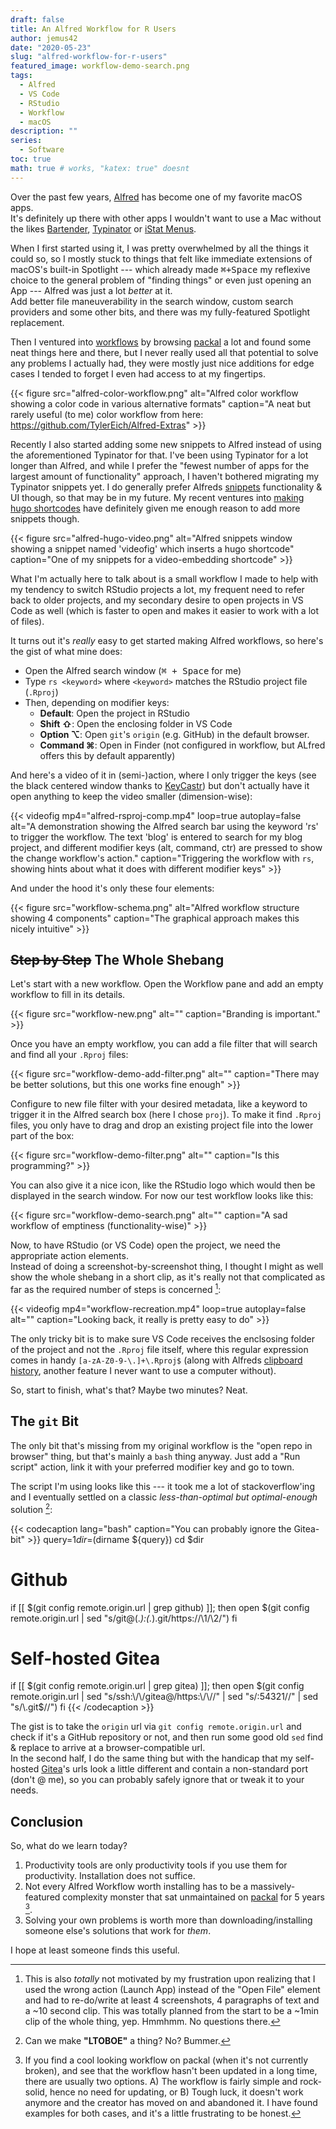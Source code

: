 ```yaml
---
draft: false
title: An Alfred Workflow for R Users
author: jemus42
date: "2020-05-23"
slug: "alfred-workflow-for-r-users"
featured_image: workflow-demo-search.png
tags: 
  - Alfred
  - VS Code
  - RStudio
  - Workflow
  - macOS
description: ""
series:
  - Software
toc: true
math: true # works, "katex: true" doesnt
---
```


Over the past few years, [Alfred] has become one of my favorite macOS apps.  
It's definitely up there with other apps I wouldn't want to use a Mac without the likes [Bartender], [Typinator] or [iStat Menus].  

When I first started using it, I was pretty overwhelmed by all the things it could so, so I mostly stuck to things that felt like immediate extensions of macOS's built-in Spotlight --- which already made <kbd>⌘+Space</kbd> my reflexive choice to the general problem of "finding things" or even just opening an App --- Alfred was just a lot *better* at it.  
Add better file maneuverability in the search window, custom search providers and some other bits, and there was my fully-featured Spotlight replacement.  

Then I ventured into [workflows] by browsing [packal] a lot and found some neat things here and there, but I never really used all that potential to solve any problems I actually had, they were mostly just nice additions for edge cases I tended to forget I even had access to at my fingertips.

{{< figure src="alfred-color-workflow.png" alt="Alfred color workflow showing a color code in various alternative formats" caption="A neat but rarely useful (to me) color workflow from here: https://github.com/TylerEich/Alfred-Extras" >}}

Recently I also started adding some new snippets to Alfred instead of using the aforementioned Typinator for that. I've been using Typinator for a lot longer than Alfred, and while I prefer the "fewest number of apps for the largest amount of functionality" approach, I haven't bothered migrating my Typinator snippets yet. I do generally prefer Alfreds [snippets] functionality & UI though, so that may be in my future. My recent ventures into [making hugo shortcodes](https://gohugo.io/templates/shortcode-templates/) have definitely given me enough reason to add more snippets though.

{{< figure src="alfred-hugo-video.png" alt="Alfred snippets window showing a snippet named 'videofig' which inserts a hugo shortcode" caption="One of my snippets for a video-embedding shortcode" >}}

What I'm actually here to talk about is a small workflow I made to help with my tendency to switch RStudio projects a lot, my frequent need to refer back to older projects, and my secondary desire to open projects in VS Code as well (which is faster to open and makes it easier to work with a lot of files).

It turns out it's *really* easy to get started making Alfred workflows, so here's the gist of what mine does:

- Open the Alfred search window (<kbd>⌘ + Space</kbd> for me)
- Type `rs <keyword>` where `<keyword>` matches the RStudio project file (`.Rproj`)
- Then, depending on modifier keys:
    - **Default**: Open the project in RStudio
    - **Shift ⇧**: Open the enclosing folder in VS Code
    - **Option ⌥**: Open `git`'s `origin` (e.g. GitHub) in the default browser.
    - **Command ⌘**: Open in Finder (not configured in workflow, but ALfred offers this by default apparently)

And here's a video of it in (semi-)action, where I only trigger the keys (see the black centered window thanks to [KeyCastr](https://github.com/keycastr/keycastr)) but don't actually have it open anything to keep the video smaller (dimension-wise):


{{< videofig mp4="alfred-rsproj-comp.mp4" loop=true autoplay=false alt="A demonstration showing the Alfred search bar using the keyword 'rs' to trigger the workflow. The text 'blog' is entered to search for my blog project, and different modifier keys (alt, command, ctr) are pressed to show the change workflow's action." caption="Triggering the workflow with `rs`, showing hints about what it does with different modifier keys" >}}

And under the hood it's only these four elements:

{{< figure src="workflow-schema.png" alt="Alfred workflow structure showing 4 components" caption="The graphical approach makes this nicely intuitive" >}}

## ~~Step by Step~~ The Whole Shebang

Let's start with a new workflow. Open the Workflow pane and add an empty workflow to fill in its details.

{{< figure src="workflow-new.png" alt="" caption="Branding is important." >}}

Once you have an empty workflow, you can add a file filter that will search and find all your `.Rproj` files:

{{< figure src="workflow-demo-add-filter.png" alt="" caption="There may be better solutions, but this one works fine enough" >}}

Configure to new file filter with your desired metadata, like a keyword to trigger it in the Alfred search box (here I chose `proj`). To make it find `.Rproj` files, you only have to drag and drop an existing project file into the lower part of the box:

{{< figure src="workflow-demo-filter.png" alt="" caption="Is this programming?" >}}

You can also give it a nice icon, like the RStudio logo which would then be displayed in the search window. For now our test workflow looks like this:

{{< figure src="workflow-demo-search.png" alt="" caption="A sad workflow of emptiness (functionality-wise)" >}}
  

Now, to have RStudio (or VS Code) open the project, we need the appropriate action elements.  
Instead of doing a screenshot-by-screenshot thing, I thought I might as well show the whole shebang in a short clip, as it's really not that complicated as far as the required number of steps is concerned [^derp]:

[^derp]: This is also *totally* not motivated by my frustration upon realizing that I used the wrong action (Launch App) instead of the "Open File" element and had to re-do/write at least 4 screenshots, 4 paragraphs of text and a ~10 second clip. This was totally planned from the start to be a ~1min clip of the whole thing, yep. Hmmhmm. No questions there.

{{< videofig mp4="workflow-recreation.mp4" loop=true autoplay=false alt="" caption="Looking back, it really is pretty easy to do" >}}

The only tricky bit is to make sure VS Code receives the enclsosing folder of the project and not the `.Rproj` file itself, where this regular expression comes in handy `[a-zA-Z0-9-\.]+\.Rproj$` (along with Alfreds [clipboard history], another feature I never want to use a computer without).

So, start to finish, what's that? Maybe two minutes? Neat.  

## The `git` Bit 

The only bit that's missing from my original workflow is the "open repo in browser" thing, but that's mainly a `bash` thing anyway. Just add a "Run script" action, link it with your preferred modifier key and go to town.

The script I'm using looks like this --- it took me a lot of stackoverflow'ing and I eventually settled on a classic *less-than-optimal but optimal-enough* solution [^lessopt]:

[^lessopt]: Can we make **"LTOBOE"** a thing? No? Bummer.

{{< codecaption lang="bash" caption="You can probably ignore the Gitea-bit" >}}
query=$1
dir=$(dirname ${query})
cd $dir

# Github
if [[ $(git config remote.origin.url | grep github) ]]; then 
  open $(git config remote.origin.url | sed "s/git@\(.*\):\(.*\).git/https:\/\/\1\/\2/")
fi

# Self-hosted Gitea
if [[ $(git config remote.origin.url | grep gitea) ]]; then 
  open $(git config remote.origin.url | sed "s/ssh:\/\/gitea@/https:\/\//" | sed "s/:54321//" | sed "s/\.git$//")
fi
{{< /codecaption >}}

The gist is to take the `origin` url via `git config remote.origin.url` and check if it's a GitHub repository or not, and then run some good old `sed` find & replace to arrive at a browser-compatible url.  
In the second half, I do the same thing but with the handicap that my self-hosted [Gitea]'s urls look a little different and contain a non-standard port (don't @ me), so you can probably safely ignore that or tweak it to your needs.

## Conclusion

So, what do we learn today?

1. Productivity tools are only productivity tools if you use them for productivity. Installation does not suffice.
2. Not every Alfred Workflow worth installing has to be a massively-featured complexity monster that sat unmaintained on [packal] for 5 years [^packalold].
3. Solving your own problems is worth more than downloading/installing someone else's solutions that work for *them*.

I hope at least someone finds this useful.

[^packalold]: If you find a cool looking workflow on packal (when it's not currently broken), and see that the workflow hasn't been updated in a long time, there are usually two options. A) The workflow is fairly simple and rock-solid, hence no need for updating, or B) Tough luck, it doesn't work anymore and the creator has moved on and abandoned it. I have found examples for both cases, and it's a little frustrating to be honest.

<!-- links -->
[Alfred]: https://www.alfredapp.com/
[workflows]: https://www.alfredapp.com/help/workflows/
[snippets]: https://www.alfredapp.com/help/features/snippets/
[clipboard history]: https://www.alfredapp.com/help/features/clipboard/
[packal]: http://www.packal.org/

[Typinator]: https://www.ergonis.com/products/typinator/
[iStat Menus]: https://bjango.com/mac/istatmenus/
[Bartender]: https://www.macbartender.com/
[Gitea]: https://gitea.io/
